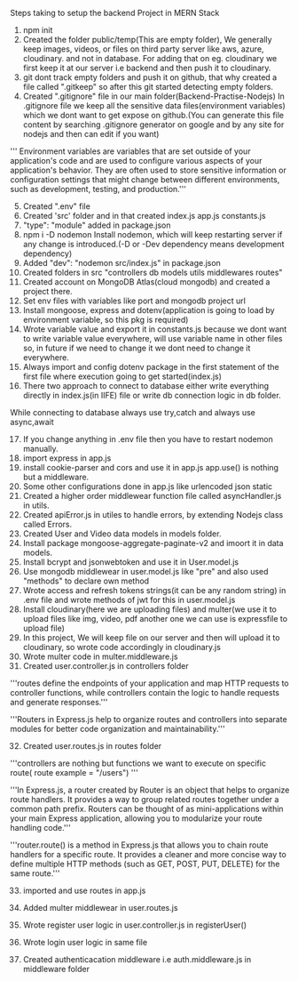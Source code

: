 Steps taking to setup the backend Project in MERN Stack

1. npm init
2. Created the folder public/temp(This are empty folder), We generally keep images, videos, or files on third party server like aws, azure, cloudinary. and not in database.
For adding that on eg. cloudinary we first keep it at our server i.e backend and then push it to cloudinary. 
3. git dont track empty folders and push it on github, that why created a file called ".gitkeep" so after this git started detecting empty folders.
4. Created ".gitignore" file in our main folder(Backend-Practise-Nodejs)
 In .gitignore file we keep all the sensitive data files(environment variables) which we dont want to get expose on github.(You can generate this file content by searching .gitignore generator on google and by any site for nodejs and then can edit if you want)

''' Environment variables are variables that are set outside of your application's code and are used to configure various aspects of your application's behavior. They are often used to store sensitive information or configuration settings that might change between different environments, such as development, testing, and production.'''

5. Created ".env" file
6. Created 'src' folder and in that created index.js app.js constants.js
7. "type": "module" added in package.json
8. npm i -D nodemon
Install nodemon, which will keep restarting server if any change is introduced.(-D or -Dev dependency means development dependency)
9. Added "dev": "nodemon src/index.js" in package.json
10. Created folders in src "controllers db models utils middlewares routes"
11. Created account on MongoDB Atlas(cloud mongodb) and created a project there.
12. Set env files with variables like port and mongodb project url
13. Install mongoose, express and dotenv(application is going to load by environment variable, so this pkg is required)
14. Wrote variable value and export it in constants.js because we dont want to write variable value everywhere, will use variable name in other files so, in future if we need to change it we dont need to change it everywhere.
15. Always import and config dotenv package in the first statement of the first file where execution going to get started(index.js)
16. There two approach to connect to database either write everything directly in index.js(in IIFE) file or write db connection logic in db folder.

While connecting to database always use try,catch and always use async,await

17. If you change anything in .env file then you have to restart nodemon manually.
18. import express in app.js
19. install cookie-parser and cors and use it in app.js
app.use() is nothing but a middleware.
20. Some other configurations done in app.js like urlencoded json static
21. Created a higher order middlewear function file called asyncHandler.js in utils.
22. Created apiError.js in utiles to handle errors, by extending Nodejs class called Errors.
23. Created User and Video data models in models folder.
24. Install package mongoose-aggregate-paginate-v2 and imoort it in data models.
25. Install bcrypt and jsonwebtoken and use it in User.model.js
26. Use mongodb middlewear in user.model.js like "pre" and also used "methods" to declare own method
27. Wrote access and refresh tokens strings(it can be any random string) in .env file and wrote methods of jwt for this in user.model.js
28. Install cloudinary(here we are uploading files) and multer(we use it to upload files like img, video, pdf another one we can use is expressfile to upload file)
29. In this project, We will keep file on our server and then will upload it to cloudinary, so wrote code accordingly in cloudinary.js
30. Wrote multer code in multer.middleware.js
31. Created user.controller.js in controllers folder

'''routes define the endpoints of your application and map HTTP requests to controller functions, while controllers contain the logic to handle requests and generate responses.'''

'''Routers in Express.js help to organize routes and controllers into separate modules for better code organization and maintainability.'''

32. Created user.routes.js in routes folder

'''controllers are nothing but functions we want to execute on specific route( route example =  "/users") '''

'''In Express.js, a router created by Router is an object that helps to organize route handlers. It provides a way to group related routes together under a common path prefix. Routers can be thought of as mini-applications within your main Express application, allowing you to modularize your route handling code.'''

'''router.route() is a method in Express.js that allows you to chain route handlers for a specific route. It provides a cleaner and more concise way to define multiple HTTP methods (such as GET, POST, PUT, DELETE) for the same route.'''

33. imported and use routes in app.js

34. Added multer middlewear in user.routes.js
35. Wrote register user logic in user.controller.js in registerUser()
36. Wrote login user logic in same file
37. Created authenticacation middleware i.e auth.middleware.js in middleware folder